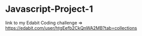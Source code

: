 # Javascript-Project-1
link to my Edabit Coding challenge => https://edabit.com/user/htgEefb2CkQnWA2MB?tab=collections
